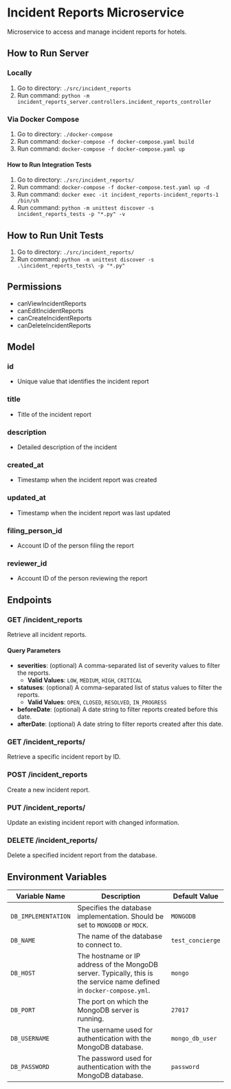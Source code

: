 # Incident Reports Microservice
Microservice to access and manage incident reports for hotels.

## How to Run Server
### Locally
1. Go to directory: `./src/incident_reports`
2. Run command: `python -m incident_reports_server.controllers.incident_reports_controller`

### Via Docker Compose
1. Go to directory: `./docker-compose`
2. Run command: `docker-compose -f docker-compose.yaml build`
3. Run command: `docker-compose -f docker-compose.yaml up`

#### How to Run Integration Tests
1. Go to directory: `./src/incident_reports/`
2. Run command: `docker-compose -f docker-compose.test.yaml up -d`
3. Run command: `docker exec -it incident_reports-incident_reports-1 /bin/sh`
4. Run command: `python -m unittest discover -s incident_reports_tests -p "*.py" -v`

## How to Run Unit Tests
1. Go to directory: `./src/incident_reports/`
2. Run command: `python -m unittest discover -s .\incident_reports_tests\ -p "*.py"`

## Permissions
- canViewIncidentReports
- canEditIncidentReports
- canCreateIncidentReports
- canDeleteIncidentReports

## Model

### id
* Unique value that identifies the incident report

### title
* Title of the incident report

### description
* Detailed description of the incident

### created_at
* Timestamp when the incident report was created

### updated_at
* Timestamp when the incident report was last updated

### filing_person_id
* Account ID of the person filing the report

### reviewer_id
* Account ID of the person reviewing the report

## Endpoints
### GET /incident_reports
Retrieve all incident reports.

#### Query Parameters
- **severities**: (optional) A comma-separated list of severity values to filter the reports. 
  - **Valid Values**: `LOW`, `MEDIUM`, `HIGH`, `CRITICAL`
- **statuses**: (optional) A comma-separated list of status values to filter the reports. 
  - **Valid Values**: `OPEN`, `CLOSED`, `RESOLVED`, `IN_PROGRESS`
- **beforeDate**: (optional) A date string to filter reports created before this date.
- **afterDate**: (optional) A date string to filter reports created after this date.

### GET /incident_reports/<id>
Retrieve a specific incident report by ID.

### POST /incident_reports
Create a new incident report.

### PUT /incident_reports/<id>
Update an existing incident report with changed information.

### DELETE /incident_reports/<id>
Delete a specified incident report from the database.

## Environment Variables
| Variable Name        | Description                                                       | Default Value    |
|----------------------|-------------------------------------------------------------------|------------------|
| `DB_IMPLEMENTATION`  | Specifies the database implementation. Should be set to `MONGODB` or `MOCK`. | `MONGODB`        |
| `DB_NAME`            | The name of the database to connect to.                           | `test_concierge` |
| `DB_HOST`            | The hostname or IP address of the MongoDB server. Typically, this is the service name defined in `docker-compose.yml`. | `mongo`          |
| `DB_PORT`            | The port on which the MongoDB server is running.                  | `27017`          |
| `DB_USERNAME`        | The username used for authentication with the MongoDB database.   | `mongo_db_user`  |
| `DB_PASSWORD`        | The password used for authentication with the MongoDB database.   | `password`       |

